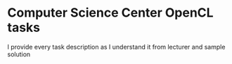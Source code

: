 Computer Science Center OpenCL tasks
====================================
I provide every task description as I understand it from lecturer and sample
solution
